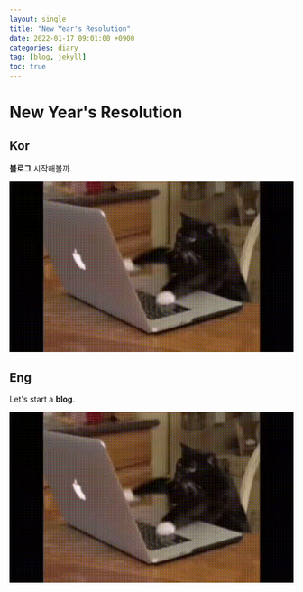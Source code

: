 ```yaml
---
layout: single
title: "New Year's Resolution"
date: 2022-01-17 09:01:00 +0900
categories: diary
tag: [blog, jekyll]
toc: true
---
```


# New Year's Resolution

## Kor

**블로그** 시작해볼까.

![cat](../images/2024-01-17-first-post/busy-cat.gif)

## Eng

Let's start a **blog**.

![cat](../images/2024-01-17-first-post/busy-cat.gif)

<!-- ```python
print("Hello, world!")
``` -->
